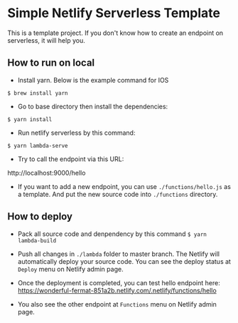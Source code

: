 # Simple Netlify Serverless Template
This is a template project. If you don't know how to create an endpoint on serverless, it will help you.

## How to run on local
- Install yarn. Below is the example command for IOS

`$ brew install yarn`
- Go to base directory then install the dependencies:

`$ yarn install`
- Run netlify serverless by this command:

`$ yarn lambda-serve`
- Try to call the endpoint via this URL:

http://localhost:9000/hello
- If you want to add a new endpoint, you can use `./functions/hello.js` as a template. And put the new source code into `./functions` directory.

## How to deploy
- Pack all source code and denpendency by this command
`$ yarn lambda-build`

- Push all changes in `./lambda` folder to master branch. The Netlify will automatically deploy your source code. 
You can see the deploy status at `Deploy` menu on Netlify admin page.

- Once the deployment is completed, you can test hello endpoint here:
https://wonderful-fermat-851a2b.netlify.com/.netlify/functions/hello
- You also see the other endpoint at `Functions` menu on Netlify admin page.

